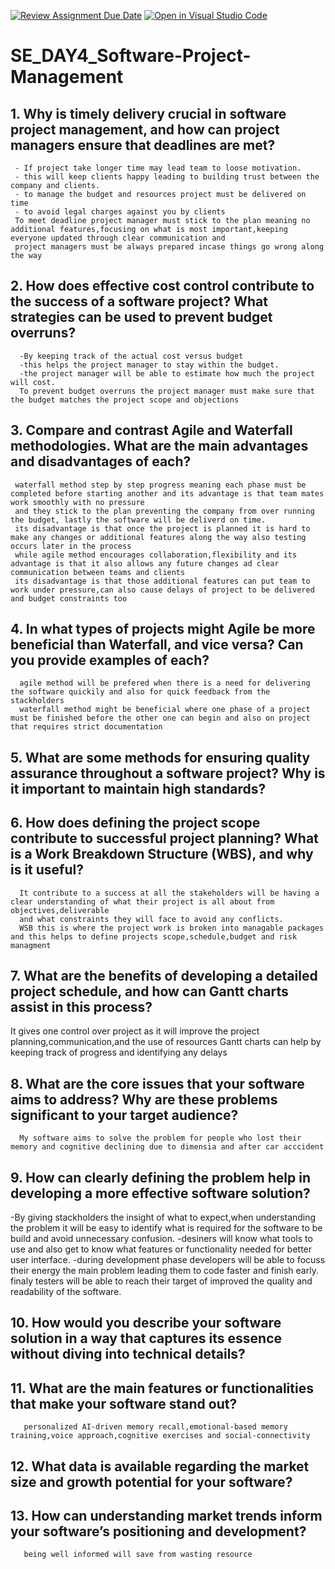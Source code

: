  [![Review Assignment Due Date](https://classroom.github.com/assets/deadline-readme-button-22041afd0340ce965d47ae6ef1cefeee28c7c493a6346c4f15d667ab976d596c.svg)](https://classroom.github.com/a/9pw6JKcu)
[![Open in Visual Studio Code](https://classroom.github.com/assets/open-in-vscode-2e0aaae1b6195c2367325f4f02e2d04e9abb55f0b24a779b69b11b9e10269abc.svg)](https://classroom.github.com/online_ide?assignment_repo_id=18475899&assignment_repo_type=AssignmentRepo)
# SE_DAY4_Software-Project-Management
## 1. Why is timely delivery crucial in software project management, and how can project managers ensure that deadlines are met?
     - If project take longer time may lead team to loose motivation.
     - this will keep clients happy leading to building trust between the company and clients.
     - to manage the budget and resources project must be delivered on time
     - to avoid legal charges against you by clients
     To meet deadline project manager must stick to the plan meaning no additional features,focusing on what is most important,keeping everyone updated through clear communication and
     project managers must be always prepared incase things go wrong along the way
   
## 2. How does effective cost control contribute to the success of a software project?  What strategies can be used to prevent budget overruns?
      -By keeping track of the actual cost versus budget
      -this helps the project manager to stay within the budget.
      -the project manager will be able to estimate how much the project will cost.
      To prevent budget overruns the project manager must make sure that the budget matches the project scope and objections
## 3. Compare and contrast Agile and Waterfall methodologies. What are the main advantages and disadvantages of each?
     waterfall method step by step progress meaning each phase must be completed before starting another and its advantage is that team mates work smoothly with no pressure 
     and they stick to the plan preventing the company from over running the budget, lastly the software will be deliverd on time.
     its disadvantage is that once the project is planned it is hard to make any changes or additional features along the way also testing occurs later in the process
     while agile method encourages collaboration,flexibility and its advantage is that it also allows any future changes ad clear communication between teams and clients
     its disadvantage is that those additional features can put team to work under pressure,can also cause delays of project to be delivered and budget constraints too
## 4. In what types of projects might Agile be more beneficial than Waterfall, and vice versa? Can you provide examples of each?
      agile method will be prefered when there is a need for delivering the software quickily and also for quick feedback from the stackholders
      waterfall method might be beneficial where one phase of a project must be finished before the other one can begin and also on project that requires strict documentation
## 5. What are some methods for ensuring quality assurance throughout a software project? Why is it important to maintain high standards?

## 6. How does defining the project scope contribute to successful project planning? What is a Work Breakdown Structure (WBS), and why is it useful?
      It contribute to a success at all the stakeholders will be having a clear understanding of what their project is all about from objectives,deliverable 
      and what constraints they will face to avoid any conflicts.
      WSB this is where the project work is broken into managable packages and this helps to define projects scope,schedule,budget and risk managment
## 7. What are the benefits of developing a detailed project schedule, and how can Gantt charts assist in this process?
It gives one control over project as it will improve the project planning,communication,and the use of resources
Gantt charts can help by keeping track of progress and identifying any delays
## 8. What are the core issues that your software aims to address? Why are these problems significant to your target audience?
      My software aims to solve the problem for people who lost their memory and cognitive declining due to dimensia and after car acccident
## 9. How can clearly defining the problem help in developing a more effective software solution?
-By giving stackholders the insight of what to expect,when understanding the problem it will be easy to identify what is required for the software to be build and avoid unnecessary confusion.
-desiners will know what tools to use and also get to know what features or functionality needed for better user interface.
-during development phase developers will be able to focuss their energy the main problem leading them to code faster and finish early.
finaly testers will be able to reach their target of improved the quality and readability of the software.
## 10. How would you describe your software solution in a way that captures its essence without diving into technical details?
## 11. What are the main features or functionalities that make your software stand out?
       personalized AI-driven memory recall,emotional-based memory training,voice approach,cognitive exercises and social-connectivity
## 12. What data is available regarding the market size and growth potential for your software?
## 13. How can understanding market trends inform your software’s positioning and development?
       being well informed will save from wasting resource
